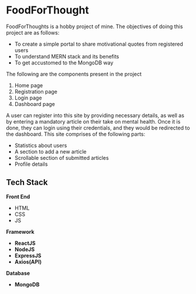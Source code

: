 
# FoodForThought

FoodForThoughts is a hobby project of mine. The objectives of doing this project are as follows:
<ul>
<li>To create a simple portal to share motivational quotes from registered users</li>
<li>To understand MERN stack and its benefits</li>
<li>To get accustomed to the MongoDB way</li>
</ul>

The following are the components present in the project
<ol>
<li>Home page</li>
<li>Registration page</li>
<li>Login page</li>
<li>Dashboard page</li>
</ol>

A user can register into this site by providing necessary details, as well as by entering a mandatory article on their take on mental health. Once it is done, they can login using their credentials, and they would be redirected to the dashboard. This site comprises of the following parts:
<ul>
<li>Statistics about users</li>
<li>A section to add a new article</li>
<li>Scrollable section of submitted articles</li>
<li>Profile details</li>
</ul>

## Tech Stack

<b>Front End </b>
<ul>
<li>HTML</li>
<li>CSS</li>
<li>JS</li>
</ul>

<b>Framework
<ul>
<li>ReactJS</li>
<li>NodeJS</li>
<li>ExpressJS</li>
<li>Axios(API)</li>
</ul>

<b>Database
<ul>
<li>MongoDB</li>
</ul>
